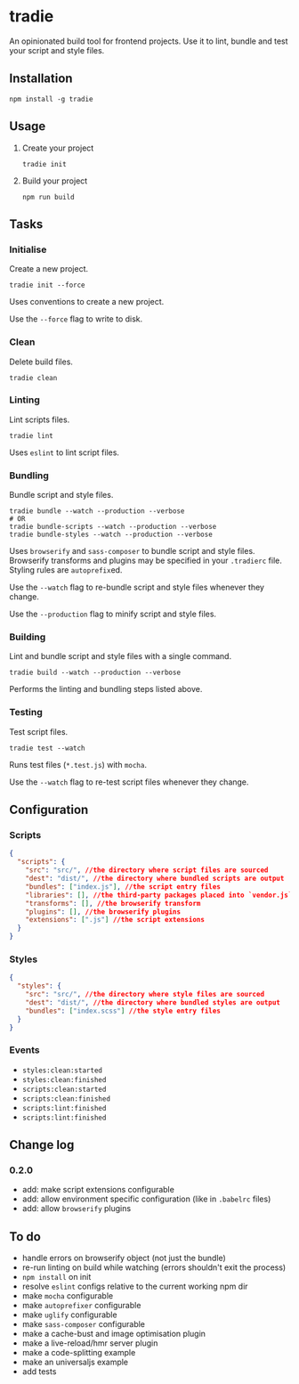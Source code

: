 # tradie

An opinionated build tool for frontend projects. Use it to lint, bundle and test your script and style files.

## Installation

    npm install -g tradie

## Usage

1. Create your project

    `tradie init`

2. Build your project

    `npm run build`

## Tasks

### Initialise

Create a new project.

    tradie init --force

Uses conventions to create a new project.

Use the `--force` flag to write to disk.

### Clean

Delete build files.

    tradie clean



### Linting

Lint scripts files.

    tradie lint

Uses `eslint` to lint script files.

### Bundling

Bundle script and style files.

    tradie bundle --watch --production --verbose
    # OR
    tradie bundle-scripts --watch --production --verbose
    tradie bundle-styles --watch --production --verbose

Uses `browserify` and `sass-composer` to bundle script and style files. Browserify transforms and plugins may be specified in your `.tradierc` file. Styling rules are `autoprefix`ed.

Use the `--watch` flag to re-bundle script and style files whenever they change.

Use the `--production` flag to minify script and style files.

### Building

Lint and bundle script and style files with a single command.

    tradie build --watch --production --verbose

Performs the linting and bundling steps listed above.

### Testing

Test script files.

    tradie test --watch

Runs test files (`*.test.js`) with `mocha`.

Use the `--watch` flag to re-test script files whenever they change.

## Configuration

### Scripts

```json
{
  "scripts": {
    "src": "src/", //the directory where script files are sourced
    "dest": "dist/", //the directory where bundled scripts are output
    "bundles": ["index.js"], //the script entry files
    "libraries": [], //the third-party packages placed into `vendor.js` for long term caching
    "transforms": [], //the browserify transform
    "plugins": [], //the browserify plugins
    "extensions": [".js"] //the script extensions
  }
}
```

### Styles

```json
{
  "styles": {
    "src": "src/", //the directory where style files are sourced
    "dest": "dist/", //the directory where bundled styles are output
    "bundles": ["index.scss"] //the style entry files
  }
}
```

### Events

- `styles:clean:started`
- `styles:clean:finished`
- `scripts:clean:started`
- `scripts:clean:finished`
- `scripts:lint:finished`
- `scripts:lint:finished`

## Change log

### 0.2.0

- add: make script extensions configurable
- add: allow environment specific configuration (like in `.babelrc` files)
- add: allow `browserify` plugins

## To do

- handle errors on browserify object (not just the bundle)
- re-run linting on build while watching (errors shouldn't exit the process)
- `npm install` on init
- resolve `eslint` configs relative to the current working npm dir
- make `mocha` configurable
- make `autoprefixer` configurable
- make `uglify` configurable
- make `sass-composer` configurable
- make a cache-bust and image optimisation plugin
- make a live-reload/hmr server plugin
- make a code-splitting example
- make an universaljs example
- add tests